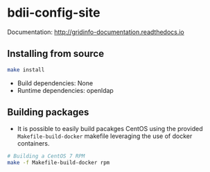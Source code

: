 # bdii-config-site

Documentation: http://gridinfo-documentation.readthedocs.io

## Installing from source

```sh
make install
```

* Build dependencies: None
* Runtime dependencies: openldap

## Building packages

* It is possible to easily build pacakges CentOS using the provided
  `Makefile-build-docker` makefile leveraging the use of docker
  containers.

```sh
# Building a CentOS 7 RPM
make -f Makefile-build-docker rpm
```

